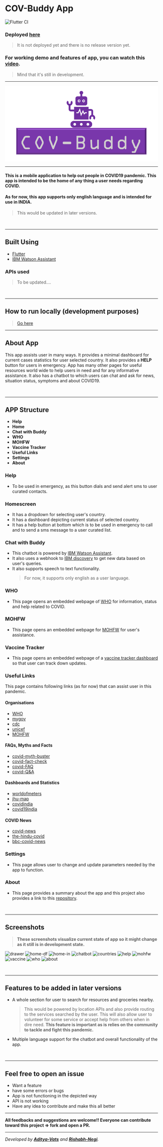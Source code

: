 # COV-Buddy App

![Flutter CI](https://github.com/avats-dev/TheGlitch-app/workflows/Flutter%20CI/badge.svg)

### **Deployed [here]()**
> It is not deployed yet and there is no release version yet.

### **For working demo and features of app, you can watch this [video](https://drive.google.com/file/d/1m_XJcMxxB9k9HDfbgZN8t5HpOxpOxcZj/view?usp=sharing).** 
> Mind that it's still in development.

---

![banner](https://github.com/avats-dev/COV-Buddy/blob/master/banner.png)

---

#### This is a mobile application to help out people in COVID19 pandemic. This app is intended to be the home of any thing a user needs regarding COVID.
#### As for now, this app supports only english language and is intended for use in INDIA. 
> This would be updated in later versions.

</br>

---
## Built Using 
- [Flutter](https://flutter.dev/)
- [IBM Watson Assistant](https://www.ibm.com/cloud/watson-assistant/)

### APIs used
> To be updated....

</br>

---
## How to run locally (development purposes)
> [Go here](https://flutter.dev/docs)

---
## About App
This app assists user in many ways. It provides a minimal dashboard for current cases statistics for user selected country. 
It also provides a **HELP** button for users in emergency. 
App has many other pages for useful resources world wide to help users in need and for any informative assistance.
It also has a chatbot to which users can chat and ask for news, situation status, symptoms and about COVID19.

</br>

---
## APP Structure
 * **Help**
 * **Home**
 * **Chat with Buddy**
 * **WHO**
 * **MOHFW**
 * **Vaccine Tracker**
 * **Useful Links**
 * **Settings**
 * **About**

### Help
- To be used in emergency, as this button dials and send alert sms to user curated contacts.

### Homescreen
- It has a dropdown for selecting user's country.
- It has a dashboard depicting current status of selected country.
- It has a help button at bottom which is to be used in emergency to call and to send a sms message to a user curated list.

### Chat with Buddy
- This chatbot is powered by [IBM Watson Assistant](https://www.ibm.com/cloud/watson-assistant/).
- It also uses a webhook to [IBM discovery](https://www.ibm.com/in-en/cloud/watson-discovery) to get new data based on user's queries.
- It also supports speech to text functionality.
  > For now, it supports only english as a user language.
  
### WHO
- This page opens an embedded webpage of [WHO](https://www.who.int/emergencies/diseases/novel-coronavirus-2019) for information, status and help related to COVID.

### MOHFW
- This page opens an embedded webpage for [MOHFW](https://www.mohfw.gov.in/) for user's assistance.

### Vaccine Tracker
- This page opens an embedded webpage of a [vaccine tracker dashboard](https://covid-19tracker.milkeninstitute.org/) so that user can track down updates.

### Useful Links
This page contains following links (as for now) that can assist user in this pandemic.

#### Organisations
- [WHO](https://www.who.int/emergencies/diseases/novel-coronavirus-2019)
- [mygov](https://www.mygov.in/covid-19/)
- [cdc](https://www.cdc.gov/coronavirus/2019-ncov/index.html)
- [unicef](https://www.unicef.org/coronavirus/covid-19)
- [MOHFW](https://www.mohfw.gov.in/)

#### FAQs, Myths and Facts
- [covid-myth-buster](https://transformingindia.mygov.in/covid-19/?sector=myth-busters&type=en#scrolltothis)
- [covid-fact-check](https://transformingindia.mygov.in/covid-19/?sector=fact-check&type=en#scrolltothis)
- [covid-FAQ](https://www.cdc.gov/coronavirus/2019-ncov/daily-life-coping/share-facts.html)
- [covid-Q&A](https://www.who.int/emergencies/diseases/novel-coronavirus-2019/question-and-answers-hub)

#### Dashboards and Statistics
- [worldofmeters](https://www.worldometers.info/coronavirus/)
- [jhu-map](https://coronavirus.jhu.edu/map.html)
- [covidindia](https://covidindia.org/)
- [covid19india](https://www.covid19india.org/)

#### COVID News
- [covid-news](https://www.msdmanuals.com/home/resourcespages/select-covid-19-news)
- [the-hindu-covid](https://www.thehindu.com/topic/coronavirus/)
- [bbc-covid-news](https://www.bbc.com/news/coronavirus)

### Settings
- This page allows user to change and update parameters needed by the app to function.

### About
- This page provides a summary about the app and this project also provides a link to this [repository]().

</br>

---
## Screenshots
> **These screenshots visualize current state of app so it might change as it still is in development state.**

![drawer](https://github.com/avats-dev/TheGlitch-app/blob/master/gallery/drawer.png)
![home-df](https://github.com/avats-dev/TheGlitch-app/blob/master/gallery/home-df.png)
![home-in](https://github.com/avats-dev/TheGlitch-app/blob/master/gallery/home-in.png)
![chatbot](https://github.com/avats-dev/TheGlitch-app/blob/master/gallery/chatbot.png)
![countries](https://github.com/avats-dev/TheGlitch-app/blob/master/gallery/countries.png)
![help](https://github.com/avats-dev/TheGlitch-app/blob/master/gallery/help.png)
![mohfw](https://github.com/avats-dev/TheGlitch-app/blob/master/gallery/mohfw.png)
![vaccine](https://github.com/avats-dev/TheGlitch-app/blob/master/gallery/vaccine.png)
![who](https://github.com/avats-dev/TheGlitch-app/blob/master/gallery/who.png)
![about](https://github.com/avats-dev/TheGlitch-app/blob/master/gallery/about.png)


</br>

---
## Features to be added in later versions
- A whole section for user to search for resources and groceries nearby.
  > This would be powered by location APIs and also provide routing to the services searched by the user. This will also allow user to volunteer for some service or accept help from others when in dire need.
  > **This feature is important as is relies on the community to tackle and fight this pandemic.**
 - Multiple language support for the chatbot and overall functionality of the app.
 
</br>

---
## Feel free to open an issue
- Want a feature 
- have some errors or bugs
- App is not functioning in the depicted way
- API is not working
- Have any idea to contribute and make this all better

---
**All feedbacks and suggestions are welcome!! Everyone can contribute toward this project => fork and open a PR.**

---
_Developed by **[Aditya-Vats](https://github.com/avats-dev)** and **[Rishabh-Negi](https://github.com/Rishabh-Negi)**._


